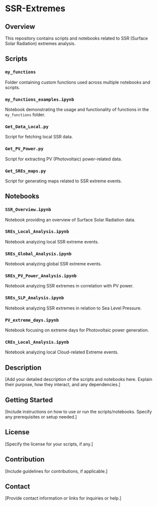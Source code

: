 # SSR-Extremes

## Overview
This repository contains scripts and notebooks related to SSR (Surface Solar Radiation) extremes analysis.

## Scripts

### `my_functions`
Folder containing custom functions used across multiple notebooks and scripts.

### `my_functions_examples.ipynb`
Notebook demonstrating the usage and functionality of functions in the `my_functions` folder.

### `Get_Data_Local.py`
Script for fetching local SSR data.

### `Get_PV_Power.py`
Script for extracting PV (Photovoltaic) power-related data.

### `Get_SREs_maps.py`
Script for generating maps related to SSR extreme events.

## Notebooks

### `SSR_Overview.ipynb`
Notebook providing an overview of Surface Solar Radiation data.

### `SREs_Local_Analysis.ipynb`
Notebook analyzing local SSR extreme events.

### `SREs_Global_Analysis.ipynb`
Notebook analyzing global SSR extreme events.

### `SREs_PV_Power_Analysis.ipynb`
Notebook analyzing SSR extremes in correlation with PV power.

### `SREs_SLP_Analysis.ipynb`
Notebook analyzing SSR extremes in relation to Sea Level Pressure.

### `PV_extreme_days.ipynb`
Notebook focusing on extreme days for Photovoltaic power generation.

### `CREs_Local_Analysis.ipynb`
Notebook analyzing local Cloud-related Extreme events.

## Description
[Add your detailed description of the scripts and notebooks here. Explain their purpose, how they interact, and any dependencies.]

## Getting Started
[Include instructions on how to use or run the scripts/notebooks. Specify any prerequisites or setup needed.]

## License
[Specify the license for your scripts, if any.]

## Contribution
[Include guidelines for contributions, if applicable.]

## Contact
[Provide contact information or links for inquiries or help.]

